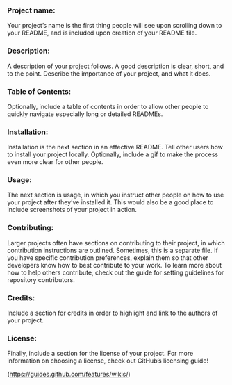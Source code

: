 ### Project name:
Your project’s name is the first thing people will see upon scrolling down to your README, and is included upon creation of your README file.

### Description:
A description of your project follows. A good description is clear, short, and to the point. Describe the importance of your project, and what it does.

### Table of Contents: 
Optionally, include a table of contents in order to allow other people to quickly navigate especially long or detailed READMEs.

### Installation:
Installation is the next section in an effective README. Tell other users how to install your project locally. Optionally, include a gif to make the process even more clear for other people.

### Usage: 
The next section is usage, in which you instruct other people on how to use your project after they’ve installed it. This would also be a good place to include screenshots of your project in action.

### Contributing: 
Larger projects often have sections on contributing to their project, in which contribution instructions are outlined. Sometimes, this is a separate file. If you have specific contribution preferences, explain them so that other developers know how to best contribute to your work. To learn more about how to help others contribute, check out the guide for setting guidelines for repository contributors.

### Credits: 
Include a section for credits in order to highlight and link to the authors of your project.

### License: 
Finally, include a section for the license of your project. For more information on choosing a license, check out GitHub’s licensing guide!

(https://guides.github.com/features/wikis/)
